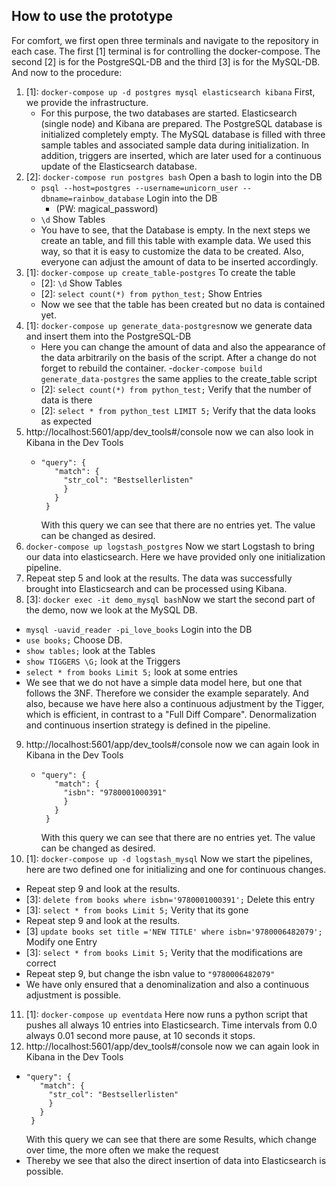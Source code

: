 ## How to use the prototype

For comfort, we first open three terminals and navigate to the repository in each case.
The first [1] terminal is for controlling the docker-compose. The second [2] is for the PostgreSQL-DB and the third [3] is for the MySQL-DB.
And now to the procedure:

1. [1]: ```docker-compose up -d postgres mysql elasticsearch kibana``` First, we provide the infrastructure.
   - For this purpose, the two databases are started. Elasticsearch (single node) and Kibana are prepared. The PostgreSQL database is initialized completely empty. The MySQL database is filled with three sample tables and associated sample data during initialization. In addition, triggers are inserted, which are later used for a continuous update of the Elasticsearch database. 
2. [2]: ```docker-compose run postgres bash``` Open a bash to login into the DB
   - ```psql --host=postgres --username=unicorn_user --dbname=rainbow_database``` Login into the DB
     - (PW: magical_password) 
   - ```\d``` Show Tables
   - You have to see, that the Database is empty. In the next steps we create an table, and fill this table with example data. We used this way, so that it is easy to customize the data to be created. Also, everyone can adjust the amount of data to be inserted accordingly.
3. [1]: ```docker-compose up create_table-postgres``` To create the table
   - [2]: ```\d``` Show Tables
   - [2]: ```select count(*) from python_test;``` Show Entries
   - Now we see that the table has been created but no data is contained yet.
4. [1]: ```docker-compose up generate_data-postgres```now we generate data and insert them into the PostgreSQL-DB
   - Here you can change the amount of data and also the appearance of the data arbitrarily on the basis of the script. After a change do not forget to rebuild the container.
     -```docker-compose build generate_data-postgres``` the same applies to the create_table script
   - [2]: ```select count(*) from python_test;``` Verify that the number of data is there
   - [2]: ```select * from python_test LIMIT 5;``` Verify that the data looks as expected
5. http://localhost:5601/app/dev_tools#/console now we can also look in Kibana in the Dev Tools
   -  ```GET python_test/_search{
      "query": {
         "match": {
           "str_col": "Bestsellerlisten"
           }
         }
       }
      ```
      With this query we can see that there are no entries yet. The value can be changed as desired.
6. ```docker-compose up logstash_postgres``` Now we start Logstash to bring our data into elasticsearch. Here we have provided only one initialization pipeline.
7. Repeat step 5 and look at the results. The data was successfully brought into Elasticsearch and can be processed using Kibana.
8. [3]: ```docker exec -it demo_mysql bash```Now we start the second part of the demo, now we look at the MySQL DB. 
  -  ```mysql -uavid_reader -pi_love_books``` Login into the DB 
  -  ```use books;``` Choose DB.
  -  ```show tables;``` look at the Tables
  -  ```show TIGGERS \G;``` look at the Triggers
  -  ```select * from books Limit 5;``` look at some entries 
  -  We see that we do not have a simple data model here, but one that follows the 3NF. Therefore we consider the example separately. And also, because we have here also a continuous adjustment by the Tigger, which is efficient, in contrast to a "Full Diff Compare". Denormalization and continuous insertion strategy is defined in the pipeline.
9. http://localhost:5601/app/dev_tools#/console now we can again look in Kibana in the Dev Tools
   -  ```GET books/_search{
      "query": {
         "match": {
           "isbn": "9780001000391"
           }
         }
       }
      ```
      With this query we can see that there are no entries yet. The value can be changed as desired.
10. [1]: ```docker-compose up -d logstash_mysql``` Now we start the pipelines, here are two defined one for initializing and one for continuous changes.
  - Repeat step 9 and look at the results.
  - [3]: ```delete from books where isbn='9780001000391';``` Delete this entry
  - [3]: ```select * from books Limit 5;``` Verity that its gone
  - Repeat step 9 and look at the results.
  - [3] ```update books set title ='NEW TITLE' where isbn='9780006482079';``` Modify one Entry
  - [3]: ```select * from books Limit 5;``` Verity that the modifications are correct
  - Repeat step 9, but change the isbn value to ```"9780006482079"```
  - We have only ensured that a denominalization and also a continuous adjustment is possible.
11. [1]: ```docker-compose up eventdata``` Here now runs a python script that pushes all always 10 entries into Elasticsearch. Time intervals from 0.0 always 0.01 second more pause, at 10 seconds it stops.
12. http://localhost:5601/app/dev_tools#/console now we can again look in Kibana in the Dev Tools
   -  ```GET event_data/_search{
      "query": {
         "match": {
           "str_col": "Bestsellerlisten"
           }
         }
       }
      ```
      With this query we can see that there are some Results, which change over time, the more often we make the request
  - Thereby we see that also the direct insertion of data into Elasticsearch is possible. 
  
         

	  		  
          
